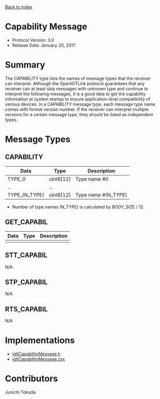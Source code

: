 [Back to Index](/Documents/Protocol/index.md)

Capability Message
==================

- Protocol Version: 3.0
- Release Date: January 20, 2017

Summary
=======

The CAPABILITY type lists the names of message types that the receiver can
interpret. Although the OpenIGTLink protocol guarantees that any receiver can at
least skip messages with unknown type and continue to interpret the following
messages, it is a good idea to get the capability information at system startup
to ensure application-level compatibility of various devices. In a CAPABILITY
message type, each message type name comes with format version number. If the
receiver can interpret multiple versions for a certain message type, they should
be listed as independent types.

Message Types
===================

CAPABILITY
----------

 Data         | Type          | Description
--------------|---------------|-------------------------------------------------
 TYPE_0       | uint8[12]     | Type name #0
 ...          | ...           |
 TYPE_(N_TYPE)| uint8[12]     | Type name #(N_TYPE)

* Number of type names (N_TYPE) is calculated by BODY_SIZE / 12.

GET_CAPABIL
-----------

 Data         | Type          | Description
--------------|---------------|-------------------------------------------------
              |               |

STT_CAPABIL
-----------

N/A

STP_CAPABIL
-------------------

N/A

RTS_CAPABIL
-------------------

N/A

Implementations
===================

* [igtlCapabilityMessage.h](/Source/igtlCapabilityMessage.h)
* [igtlCapabilityMessage.cxx](/Source/igtlCapabilityMessage.cxx)


Contributors
===================

Junichi Tokuda




